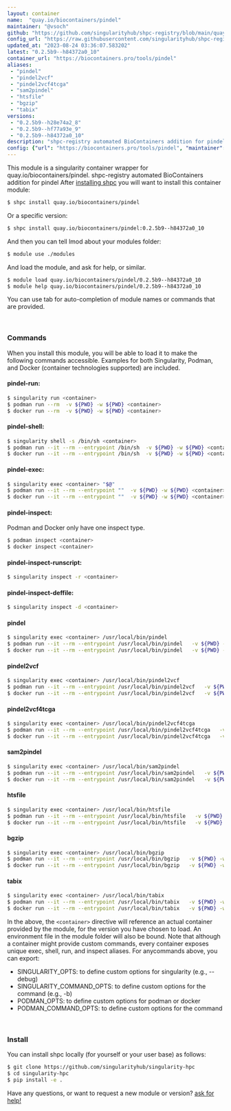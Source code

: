 ```yaml
---
layout: container
name:  "quay.io/biocontainers/pindel"
maintainer: "@vsoch"
github: "https://github.com/singularityhub/shpc-registry/blob/main/quay.io/biocontainers/pindel/container.yaml"
config_url: "https://raw.githubusercontent.com/singularityhub/shpc-registry/main/quay.io/biocontainers/pindel/container.yaml"
updated_at: "2023-08-24 03:36:07.583202"
latest: "0.2.5b9--h84372a0_10"
container_url: "https://biocontainers.pro/tools/pindel"
aliases:
 - "pindel"
 - "pindel2vcf"
 - "pindel2vcf4tcga"
 - "sam2pindel"
 - "htsfile"
 - "bgzip"
 - "tabix"
versions:
 - "0.2.5b9--h28e74a2_8"
 - "0.2.5b9--hf77a93e_9"
 - "0.2.5b9--h84372a0_10"
description: "shpc-registry automated BioContainers addition for pindel"
config: {"url": "https://biocontainers.pro/tools/pindel", "maintainer": "@vsoch", "description": "shpc-registry automated BioContainers addition for pindel", "latest": {"0.2.5b9--h84372a0_10": "sha256:66edbb07cd6808362a01171dc3c41860a68af6db97ea7434abebeb5dacf2a5b8"}, "tags": {"0.2.5b9--h28e74a2_8": "sha256:ce38f1010f2629154aab0b415d7d4848900290e7907ebfa90e52c932006916ef", "0.2.5b9--hf77a93e_9": "sha256:9ec98f91c9790e73f956ea160cc93c19872207e4328181dffefb66c4451a4219", "0.2.5b9--h84372a0_10": "sha256:66edbb07cd6808362a01171dc3c41860a68af6db97ea7434abebeb5dacf2a5b8"}, "docker": "quay.io/biocontainers/pindel", "aliases": {"pindel": "/usr/local/bin/pindel", "pindel2vcf": "/usr/local/bin/pindel2vcf", "pindel2vcf4tcga": "/usr/local/bin/pindel2vcf4tcga", "sam2pindel": "/usr/local/bin/sam2pindel", "htsfile": "/usr/local/bin/htsfile", "bgzip": "/usr/local/bin/bgzip", "tabix": "/usr/local/bin/tabix"}}
---
```


This module is a singularity container wrapper for quay.io/biocontainers/pindel.
shpc-registry automated BioContainers addition for pindel
After [installing shpc](#install) you will want to install this container module:


```bash
$ shpc install quay.io/biocontainers/pindel
```

Or a specific version:

```bash
$ shpc install quay.io/biocontainers/pindel:0.2.5b9--h84372a0_10
```

And then you can tell lmod about your modules folder:

```bash
$ module use ./modules
```

And load the module, and ask for help, or similar.

```bash
$ module load quay.io/biocontainers/pindel/0.2.5b9--h84372a0_10
$ module help quay.io/biocontainers/pindel/0.2.5b9--h84372a0_10
```

You can use tab for auto-completion of module names or commands that are provided.

<br>

### Commands

When you install this module, you will be able to load it to make the following commands accessible.
Examples for both Singularity, Podman, and Docker (container technologies supported) are included.

#### pindel-run:

```bash
$ singularity run <container>
$ podman run --rm  -v ${PWD} -w ${PWD} <container>
$ docker run --rm  -v ${PWD} -w ${PWD} <container>
```

#### pindel-shell:

```bash
$ singularity shell -s /bin/sh <container>
$ podman run --it --rm --entrypoint /bin/sh  -v ${PWD} -w ${PWD} <container>
$ docker run --it --rm --entrypoint /bin/sh  -v ${PWD} -w ${PWD} <container>
```

#### pindel-exec:

```bash
$ singularity exec <container> "$@"
$ podman run --it --rm --entrypoint ""  -v ${PWD} -w ${PWD} <container> "$@"
$ docker run --it --rm --entrypoint ""  -v ${PWD} -w ${PWD} <container> "$@"
```

#### pindel-inspect:

Podman and Docker only have one inspect type.

```bash
$ podman inspect <container>
$ docker inspect <container>
```

#### pindel-inspect-runscript:

```bash
$ singularity inspect -r <container>
```

#### pindel-inspect-deffile:

```bash
$ singularity inspect -d <container>
```


#### pindel

```bash
$ singularity exec <container> /usr/local/bin/pindel
$ podman run --it --rm --entrypoint /usr/local/bin/pindel   -v ${PWD} -w ${PWD} <container> -c " $@"
$ docker run --it --rm --entrypoint /usr/local/bin/pindel   -v ${PWD} -w ${PWD} <container> -c " $@"
```


#### pindel2vcf

```bash
$ singularity exec <container> /usr/local/bin/pindel2vcf
$ podman run --it --rm --entrypoint /usr/local/bin/pindel2vcf   -v ${PWD} -w ${PWD} <container> -c " $@"
$ docker run --it --rm --entrypoint /usr/local/bin/pindel2vcf   -v ${PWD} -w ${PWD} <container> -c " $@"
```


#### pindel2vcf4tcga

```bash
$ singularity exec <container> /usr/local/bin/pindel2vcf4tcga
$ podman run --it --rm --entrypoint /usr/local/bin/pindel2vcf4tcga   -v ${PWD} -w ${PWD} <container> -c " $@"
$ docker run --it --rm --entrypoint /usr/local/bin/pindel2vcf4tcga   -v ${PWD} -w ${PWD} <container> -c " $@"
```


#### sam2pindel

```bash
$ singularity exec <container> /usr/local/bin/sam2pindel
$ podman run --it --rm --entrypoint /usr/local/bin/sam2pindel   -v ${PWD} -w ${PWD} <container> -c " $@"
$ docker run --it --rm --entrypoint /usr/local/bin/sam2pindel   -v ${PWD} -w ${PWD} <container> -c " $@"
```


#### htsfile

```bash
$ singularity exec <container> /usr/local/bin/htsfile
$ podman run --it --rm --entrypoint /usr/local/bin/htsfile   -v ${PWD} -w ${PWD} <container> -c " $@"
$ docker run --it --rm --entrypoint /usr/local/bin/htsfile   -v ${PWD} -w ${PWD} <container> -c " $@"
```


#### bgzip

```bash
$ singularity exec <container> /usr/local/bin/bgzip
$ podman run --it --rm --entrypoint /usr/local/bin/bgzip   -v ${PWD} -w ${PWD} <container> -c " $@"
$ docker run --it --rm --entrypoint /usr/local/bin/bgzip   -v ${PWD} -w ${PWD} <container> -c " $@"
```


#### tabix

```bash
$ singularity exec <container> /usr/local/bin/tabix
$ podman run --it --rm --entrypoint /usr/local/bin/tabix   -v ${PWD} -w ${PWD} <container> -c " $@"
$ docker run --it --rm --entrypoint /usr/local/bin/tabix   -v ${PWD} -w ${PWD} <container> -c " $@"
```



In the above, the `<container>` directive will reference an actual container provided
by the module, for the version you have chosen to load. An environment file in the
module folder will also be bound. Note that although a container
might provide custom commands, every container exposes unique exec, shell, run, and
inspect aliases. For anycommands above, you can export:

 - SINGULARITY_OPTS: to define custom options for singularity (e.g., --debug)
 - SINGULARITY_COMMAND_OPTS: to define custom options for the command (e.g., -b)
 - PODMAN_OPTS: to define custom options for podman or docker
 - PODMAN_COMMAND_OPTS: to define custom options for the command

<br>

### Install

You can install shpc locally (for yourself or your user base) as follows:

```bash
$ git clone https://github.com/singularityhub/singularity-hpc
$ cd singularity-hpc
$ pip install -e .
```

Have any questions, or want to request a new module or version? [ask for help!](https://github.com/singularityhub/singularity-hpc/issues)
